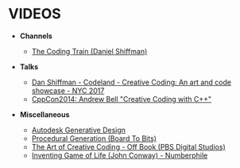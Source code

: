 # VIDEOS

* **Channels**

  * [The Coding Train (Daniel Shiffman)](https://www.youtube.com/channel/UCvjgXvBlbQiydffZU7m1_aw)

* **Talks**

  * [Dan Shiffman - Codeland - Creative Coding: An art and code showcase - NYC 2017](https://www.youtube.com/watch?v=68JUaszsvmU)
  * [CppCon2014: Andrew Bell "Creative Coding with C++"](https://www.youtube.com/watch?v=ndUtK5IZslc)

* **Miscellaneous**

  * [Autodesk Generative Design](https://www.youtube.com/watch?v=CtYRfMzmWFU)
  * [Procedural Generation (Board To Bits)](https://www.youtube.com/playlist?list=PL5KbKbJ6Gf9-FZIwc1M7dbpJIslv-GWFY)
  * [The Art of Creative Coding - Off Book (PBS Digital Studios)](https://www.youtube.com/watch?v=eBV14-3LT-g)
  * [Inventing Game of Life (John Conway) - Numberphile](https://www.youtube.com/watch?v=R9Plq-D1gEk)
